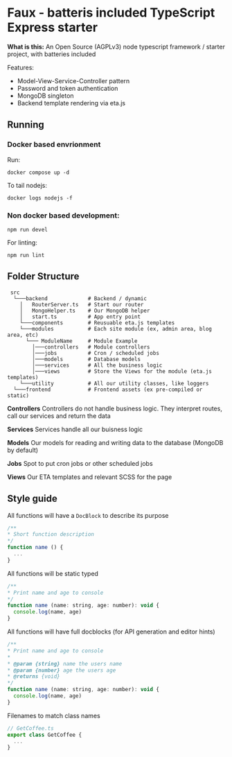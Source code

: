 # Faux - batteris included TypeScript Express starter

**What is this:**
An Open Source (AGPLv3) node typescript framework / starter project, with batteries included

Features:
* Model-View-Service-Controller pattern
* Password and token authentication
* MongoDB singleton
* Backend template rendering via eta.js
  
## Running
### Docker based envrionment
Run:
```
docker compose up -d
```

To tail nodejs:
```
docker logs nodejs -f
```

### Non docker based development:
```
npm run devel
```

For linting:
```
npm run lint
```

## Folder Structure
```
 src
  └───backend             # Backend / dynamic 
    │   RouterServer.ts   # Start our router
    │   MongoHelper.ts    # Our MongoDB helper
    │   start.ts          # App entry point
    └───components        # Reusuable eta.js templates
    └───modules           # Each site module (ex, admin area, blog area, etc) 
      └─── ModuleName     # Module Example
        │───controllers   # Module controllers
        │───jobs          # Cron / scheduled jobs
        │───models        # Database models
        │───services      # All the business logic
        │───views         # Store the Views for the module (eta.js templates)
    └───utility           # All our utility classes, like loggers
  └───frontend            # Frontend assets (ex pre-compiled or static)

```

**Controllers**
Controllers do not handle business logic. They interpret routes, call our services and return the data

**Services**
Services handle all our buisness logic

**Models**
Our models for reading and writing data to the database (MongoDB by default)

**Jobs**
Spot to put cron jobs or other scheduled jobs

**Views**
Our ETA templates and relevant SCSS for the page

## Style guide
All functions will have a `DocBlock` to describe its purpose
```js
/**
* Short function description
*/
function name () {
  ...
}
```

All functions will be static typed
```js
/**
* Print name and age to console
*/
function name (name: string, age: number): void {
  console.log(name, age)
}
```

All functions will have full docblocks (for API generation and editor hints)
```js
/**
* Print name and age to console
* 
* @param {string} name the users name
* @param {number} age the users age
* @returns {void}
*/
function name (name: string, age: number): void {
  console.log(name, age)
}
```

Filenames to match class names
```js
// GetCoffee.ts
export class GetCoffee {
  ...
}
```
